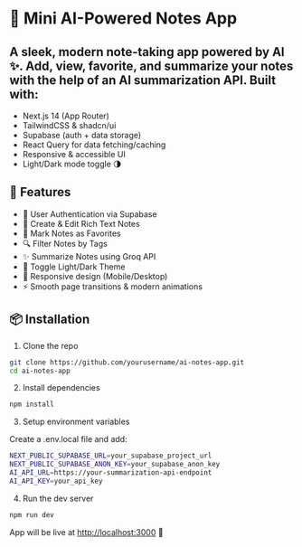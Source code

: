 # 🧠 Mini AI-Powered Notes App

## A sleek, modern note-taking app powered by AI ✨. Add, view, favorite, and summarize your notes with the help of an AI summarization API. Built with:

* Next.js 14 (App Router)
* TailwindCSS & shadcn/ui
* Supabase (auth + data storage)
* React Query for data fetching/caching
* Responsive & accessible UI
* Light/Dark mode toggle 🌗

## 🚀 Features

* 🔐 User Authentication via Supabase
* 📝 Create & Edit Rich Text Notes
* 🌟 Mark Notes as Favorites
* 🔍 Filter Notes by Tags
* ✨ Summarize Notes using Groq API 
* 🌙 Toggle Light/Dark Theme
* 📱 Responsive design (Mobile/Desktop)
* ⚡ Smooth page transitions & modern animations

## 📦 Installation

1. Clone the repo

```bash
git clone https://github.com/yourusername/ai-notes-app.git
cd ai-notes-app
```

2. Install dependencies

```bash
npm install
```

3. Setup environment variables

Create a .env.local file and add:

```bash
NEXT_PUBLIC_SUPABASE_URL=your_supabase_project_url
NEXT_PUBLIC_SUPABASE_ANON_KEY=your_supabase_anon_key
AI_API_URL=https://your-summarization-api-endpoint
AI_API_KEY=your_api_key
```

4. Run the dev server

```bash
npm run dev
```

App will be live at [http://localhost:3000](http://localhost:3000) 🚀
